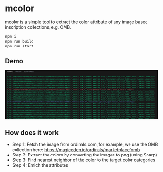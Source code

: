 # mcolor
mcolor is a simple tool to extract the color attribute of any image based inscription collections, e.g. OMB.

```
npm i
npm run build
npm run start
```

## Demo

![](./docs/demo.png)


## How does it work

- Step 1: Fetch the image from ordinals.com, for example, we use the OMB collection here: https://magiceden.io/ordinals/marketplace/omb
- Step 2: Extract the colors by converting the images to png (using Sharp)
- Step 3: Find nearest neighbor of the color to the target color categories
- Step 4: Enrich the attributes

